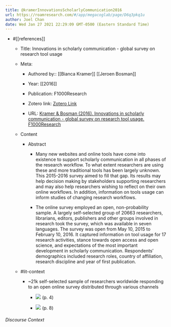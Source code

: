 ```yaml
---
title: @kramerInnovationsScholarlyCommunication2016
url: https://roamresearch.com/#/app/megacoglab/page/D6q3pkq1u
author: Joel Chan
date: Wed Jan 27 2021 22:29:09 GMT-0500 (Eastern Standard Time)
---
```


- #[[references]]

    - Title: Innovations in scholarly communication - global survey on research tool usage

    - Meta:

        - Authored by:: [[Bianca Kramer]] [[Jeroen Bosman]]

        - Year: [[2016]]

        - Publication: F1000Research

        - Zotero link: [Zotero Link](zotero://select/items/7_X3H62LRC)

        - URL: [Kramer & Bosman (2016). Innovations in scholarly communication - global survey on research tool usage. F1000Research](https://f1000research.com/articles/5-692/v1)

    - Content

        - Abstract

            - Many new websites and online tools have come into existence to support scholarly communication in all phases of the research workflow. To what extent researchers are using these and more traditional tools has been largely unknown. This 2015-2016 survey aimed to fill that gap. Its results may help decision making by stakeholders supporting researchers and may also help researchers wishing to reflect on their own online workflows. In addition, information on tools usage can inform studies of changing research workflows.

            - The online survey employed an open, non-probability sample. A largely self-selected group of 20663 researchers, librarians, editors, publishers and other groups involved in research took the survey, which was available in seven languages. The survey was open from May 10, 2015 to February 10, 2016. It captured information on tool usage for 17 research activities, stance towards open access and open science, and expectations of the most important development in scholarly communication. Respondents’ demographics included research roles, country of affiliation, research discipline and year of first publication.

    - #lit-context

        - ~21k self-selected sample of researchers worldwide responding to an open online survey distributed through various channels

            - ![](https://firebasestorage.googleapis.com/v0/b/firescript-577a2.appspot.com/o/imgs%2Fapp%2Fmegacoglab%2FCJYwtErWgK.png?alt=media&token=374e1b4a-0877-4554-9956-581cae2feb5f) (p. 4)

            - ![](https://firebasestorage.googleapis.com/v0/b/firescript-577a2.appspot.com/o/imgs%2Fapp%2Fmegacoglab%2FTF0p0O9cxA.png?alt=media&token=4c3d2980-e98a-4743-855e-e88995a36ff7) (p. 8)

###### Discourse Context


